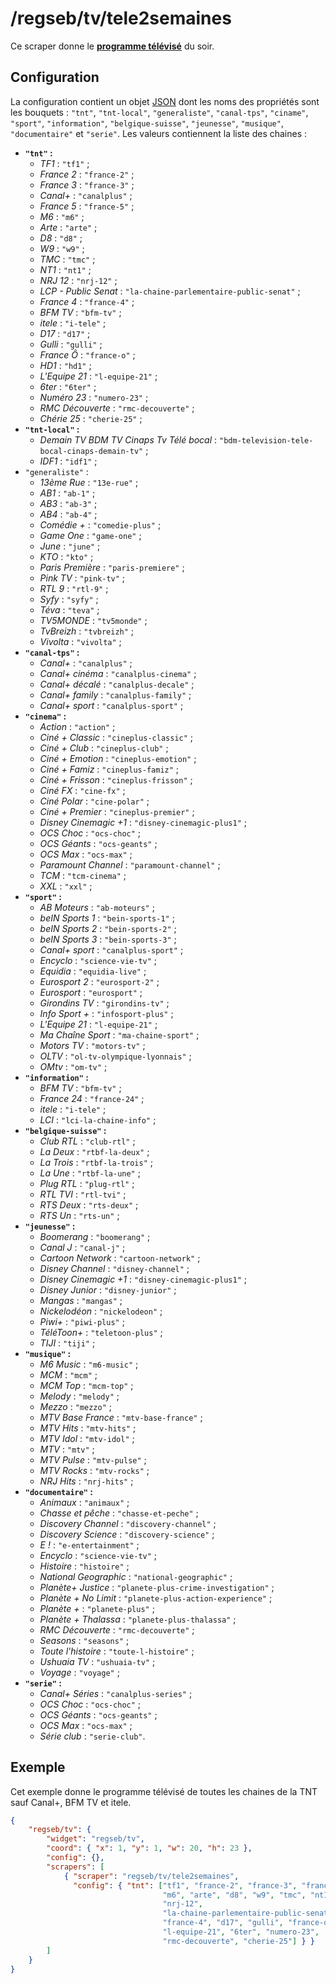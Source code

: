 # /regseb/tv/tele2semaines

Ce scraper donne le **[programme télévisé](http://www.programme.tv/)** du
soir.

## Configuration

La configuration contient un objet
[JSON](http://www.json.org "JavaScript Object Notation") dont les noms des
propriétés sont les bouquets : `"tnt"`, `"tnt-local"`, `"generaliste"`,
`"canal-tps"`, `"ciname"`, `"sport"`, `"information"`, `"belgique-suisse"`,
`"jeunesse"`, `"musique"`, `"documentaire"` et `"serie"`. Les valeurs
contiennent la liste des chaines :

- **`"tnt"` :**
  - *TF1* : `"tf1"` ;
  - *France 2* : `"france-2"` ;
  - *France 3* : `"france-3"` ;
  - *Canal+* : `"canalplus"` ;
  - *France 5* : `"france-5"` ;
  - *M6* : `"m6"` ;
  - *Arte* : `"arte"` ;
  - *D8* : `"d8"` ;
  - *W9* : `"w9"` ;
  - *TMC* : `"tmc"` ;
  - *NT1* : `"nt1"` ;
  - *NRJ 12* : `"nrj-12"` ;
  - *LCP - Public Senat* : `"la-chaine-parlementaire-public-senat"` ;
  - *France 4* : `"france-4"` ;
  - *BFM TV* : `"bfm-tv"` ;
  - *itele* : `"i-tele"` ;
  - *D17* : `"d17"` ;
  - *Gulli* : `"gulli"` ;
  - *France Ô* : `"france-o"` ;
  - *HD1* : `"hd1"` ;
  - *L'Equipe 21* : `"l-equipe-21"` ;
  - *6ter* : `"6ter"` ;
  - *Numéro 23* : `"numero-23"` ;
  - *RMC Découverte* : `"rmc-decouverte"` ;
  - *Chérie 25* : `"cherie-25"` ;
- **`"tnt-local"` :**
  - *Demain TV BDM TV Cinaps Tv Télé bocal* :
    `"bdm-television-tele-bocal-cinaps-demain-tv"` ;
  - *IDF1* : `"idf1"` ;
- `"generaliste"` :
  - *13ème Rue* : `"13e-rue"` ;
  - *AB1* : `"ab-1"` ;
  - *AB3* : `"ab-3"` ;
  - *AB4* : `"ab-4"` ;
  - *Comédie +* : `"comedie-plus"` ;
  - *Game One* : `"game-one"` ;
  - *June* : `"june"` ;
  - *KTO* : `"kto"` ;
  - *Paris Première* : `"paris-premiere"` ;
  - *Pink TV* : `"pink-tv"` ;
  - *RTL 9* : `"rtl-9"` ;
  - *Syfy* : `"syfy"` ;
  - *Téva* : `"teva"` ;
  - *TV5MONDE* : `"tv5monde"` ;
  - *TvBreizh* : `"tvbreizh"` ;
  - *Vivolta* : `"vivolta"` ;
- **`"canal-tps"` :**
  - *Canal+* : `"canalplus"` ;
  - *Canal+ cinéma* : `"canalplus-cinema"` ;
  - *Canal+ décalé* : `"canalplus-decale"` ;
  - *Canal+ family* : `"canalplus-family"` ;
  - *Canal+ sport* : `"canalplus-sport"` ;
- **`"cinema"` :**
  - *Action* : `"action"` ;
  - *Ciné + Classic* : `"cineplus-classic"` ;
  - *Ciné + Club* : `"cineplus-club"` ;
  - *Ciné + Emotion* : `"cineplus-emotion"` ;
  - *Ciné + Famiz* : `"cineplus-famiz"` ;
  - *Ciné + Frisson* : `"cineplus-frisson"` ;
  - *Ciné FX* : `"cine-fx"` ;
  - *Ciné Polar* : `"cine-polar"` ;
  - *Ciné + Premier* : `"cineplus-premier"` ;
  - *Disney Cinemagic +1* : `"disney-cinemagic-plus1"` ;
  - *OCS Choc* : `"ocs-choc"` ;
  - *OCS Géants* : `"ocs-geants"` ;
  - *OCS Max* : `"ocs-max"` ;
  - *Paramount Channel* : `"paramount-channel"` ;
  - *TCM* : `"tcm-cinema"` ;
  - *XXL* : `"xxl"` ;
- **`"sport"` :**
  - *AB Moteurs* : `"ab-moteurs"` ;
  - *beIN Sports 1* : `"bein-sports-1"` ;
  - *beIN Sports 2* : `"bein-sports-2"` ;
  - *beIN Sports 3* : `"bein-sports-3"` ;
  - *Canal+ sport* : `"canalplus-sport"` ;
  - *Encyclo* : `"science-vie-tv"` ;
  - *Equidia* : `"equidia-live"` ;
  - *Eurosport 2* : `"eurosport-2"` ;
  - *Eurosport* : `"eurosport"` ;
  - *Girondins TV* : `"girondins-tv"` ;
  - *Info Sport +* : `"infosport-plus"` ;
  - *L'Equipe 21* : `"l-equipe-21"` ;
  - *Ma Chaîne Sport* : `"ma-chaine-sport"` ;
  - *Motors TV* : `"motors-tv"` ;
  - *OLTV* : `"ol-tv-olympique-lyonnais"` ;
  - *OMtv* : `"om-tv"` ;
- **`"information"` :**
  - *BFM TV* : `"bfm-tv"` ;
  - *France 24* : `"france-24"` ;
  - *itele* : `"i-tele"` ;
  - *LCI* : `"lci-la-chaine-info"` ;
- **`"belgique-suisse"` :**
  - *Club RTL* : `"club-rtl"` ;
  - *La Deux* : `"rtbf-la-deux"` ;
  - *La Trois* : `"rtbf-la-trois"` ;
  - *La Une* : `"rtbf-la-une"` ;
  - *Plug RTL* : `"plug-rtl"` ;
  - *RTL TVI* : `"rtl-tvi"` ;
  - *RTS Deux* : `"rts-deux"` ;
  - *RTS Un* : `"rts-un"` ;
- **`"jeunesse"` :**
  - *Boomerang* : `"boomerang"` ;
  - *Canal J* : `"canal-j"` ;
  - *Cartoon Network* : `"cartoon-network"` ;
  - *Disney Channel* : `"disney-channel"` ;
  - *Disney Cinemagic +1* : `"disney-cinemagic-plus1"` ;
  - *Disney Junior* : `"disney-junior"` ;
  - *Mangas* : `"mangas"` ;
  - *Nickelodéon* : `"nickelodeon"` ;
  - *Piwi+* : `"piwi-plus"` ;
  - *TéléToon+* : `"teletoon-plus"` ;
  - *TIJI* : `"tiji"` ;
- **`"musique"` :**
  - *M6 Music* : `"m6-music"` ;
  - *MCM* : `"mcm"` ;
  - *MCM Top* : `"mcm-top"` ;
  - *Melody* : `"melody"` ;
  - *Mezzo* : `"mezzo"` ;
  - *MTV Base France* : `"mtv-base-france"` ;
  - *MTV Hits* : `"mtv-hits"` ;
  - *MTV Idol* : `"mtv-idol"` ;
  - *MTV* : `"mtv"` ;
  - *MTV Pulse* : `"mtv-pulse"` ;
  - *MTV Rocks* : `"mtv-rocks"` ;
  - *NRJ Hits* : `"nrj-hits"` ;
- **`"documentaire"` :**
  - *Animaux* : `"animaux"` ;
  - *Chasse et pêche* : `"chasse-et-peche"` ;
  - *Discovery Channel* : `"discovery-channel"` ;
  - *Discovery Science* : `"discovery-science"` ;
  - *E !* : `"e-entertainment"` ;
  - *Encyclo* : `"science-vie-tv"` ;
  - *Histoire* : `"histoire"` ;
  - *National Geographic* : `"national-geographic"` ;
  - *Planète+ Justice* : `"planete-plus-crime-investigation"` ;
  - *Planète + No Limit* : `"planete-plus-action-experience"` ;
  - *Planète +* : `"planete-plus"` ;
  - *Planète + Thalassa* : `"planete-plus-thalassa"` ;
  - *RMC Découverte* : `"rmc-decouverte"` ;
  - *Seasons* : `"seasons"` ;
  - *Toute l'histoire* : `"toute-l-histoire"` ;
  - *Ushuaia TV* : `"ushuaia-tv"` ;
  - *Voyage* : `"voyage"` ;
- **`"serie"` :**
  - *Canal+ Séries* : `"canalplus-series"` ;
  - *OCS Choc* : `"ocs-choc"` ;
  - *OCS Géants* : `"ocs-geants"` ;
  - *OCS Max* : `"ocs-max"` ;
  - *Série club* : `"serie-club"`.

## Exemple

Cet exemple donne le programme télévisé de toutes les chaines de la TNT sauf
Canal+, BFM TV et itele.

```JSON
{
    "regseb/tv": {
        "widget": "regseb/tv",
        "coord": { "x": 1, "y": 1, "w": 20, "h": 23 },
        "config": {},
        "scrapers": [
            { "scraper": "regseb/tv/tele2semaines",
              "config": { "tnt": ["tf1", "france-2", "france-3", "france-5",
                                  "m6", "arte", "d8", "w9", "tmc", "nt1",
                                  "nrj-12",
                                  "la-chaine-parlementaire-public-senat",
                                  "france-4", "d17", "gulli", "france-o", "hd1",
                                  "l-equipe-21", "6ter", "numero-23",
                                  "rmc-decouverte", "cherie-25"] } }
        ]
    }
}
```
